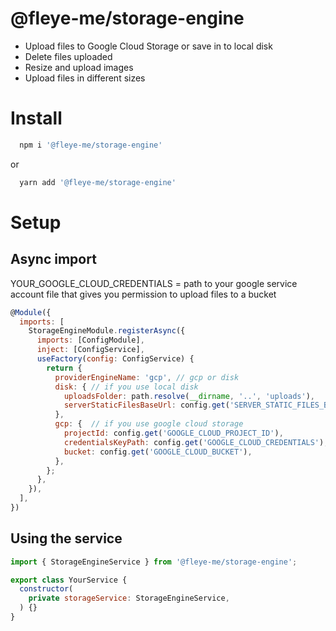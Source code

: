 # @fleye-me/storage-engine
- Upload files to Google Cloud Storage or save in to local disk
- Delete files uploaded
- Resize and upload images
- Upload files in different sizes

# Install 
```bash
  npm i '@fleye-me/storage-engine'
```
or
```bash
  yarn add '@fleye-me/storage-engine'
```

# Setup

## Async import 

YOUR_GOOGLE_CLOUD_CREDENTIALS = path to your google service account file that gives you permission to upload files to a bucket
```javascript
@Module({
  imports: [
    StorageEngineModule.registerAsync({
      imports: [ConfigModule],
      inject: [ConfigService],
      useFactory(config: ConfigService) {
        return {
          providerEngineName: 'gcp', // gcp or disk
          disk: { // if you use local disk
            uploadsFolder: path.resolve(__dirname, '..', 'uploads'),
            serverStaticFilesBaseUrl: config.get('SERVER_STATIC_FILES_BASE_URL'),
          },
          gcp: {  // if you use google cloud storage
            projectId: config.get('GOOGLE_CLOUD_PROJECT_ID'),
            credentialsKeyPath: config.get('GOOGLE_CLOUD_CREDENTIALS'),
            bucket: config.get('GOOGLE_CLOUD_BUCKET'),
          },
        };
      },
    }),
  ],
})
```

## Using the service
```javascript
import { StorageEngineService } from '@fleye-me/storage-engine';

export class YourService {
  constructor(
    private storageService: StorageEngineService,
  ) {}
}
```
